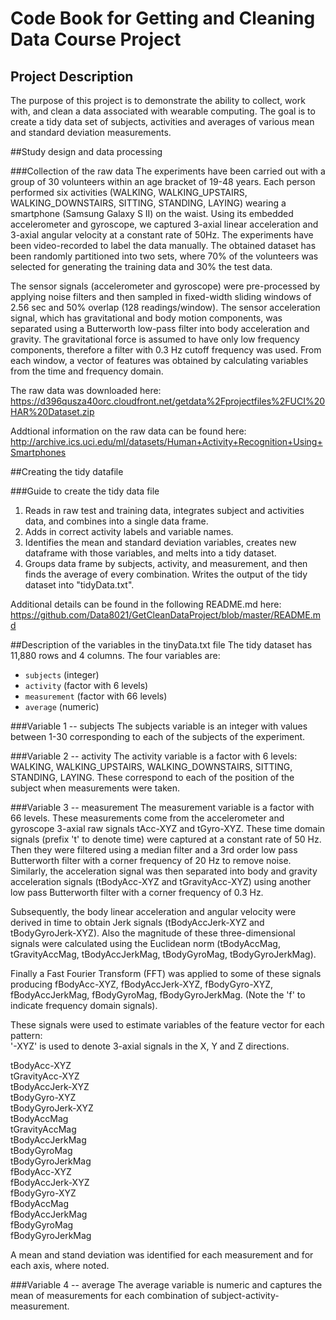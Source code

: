 # Code Book for Getting and Cleaning Data Course Project

## Project Description
The purpose of this project is to demonstrate the ability to collect, work with, and clean a data associated with wearable computing. The goal is to create a tidy data set of subjects, activities and averages of various mean and standard deviation measurements.
 
##Study design and data processing
 
###Collection of the raw data
The experiments have been carried out with a group of 30 volunteers within an age bracket of 19-48 years. Each person performed six activities (WALKING, WALKING_UPSTAIRS, WALKING_DOWNSTAIRS, SITTING, STANDING, LAYING) wearing a smartphone (Samsung Galaxy S II) on the waist. Using its embedded accelerometer and gyroscope, we captured 3-axial linear acceleration and 3-axial angular velocity at a constant rate of 50Hz. The experiments have been video-recorded to label the data manually. The obtained dataset has been randomly partitioned into two sets, where 70% of the volunteers was selected for generating the training data and 30% the test data. 

The sensor signals (accelerometer and gyroscope) were pre-processed by applying noise filters and then sampled in fixed-width sliding windows of 2.56 sec and 50% overlap (128 readings/window). The sensor acceleration signal, which has gravitational and body motion components, was separated using a Butterworth low-pass filter into body acceleration and gravity. The gravitational force is assumed to have only low frequency components, therefore a filter with 0.3 Hz cutoff frequency was used. From each window, a vector of features was obtained by calculating variables from the time and frequency domain.
 
The raw data was downloaded here: https://d396qusza40orc.cloudfront.net/getdata%2Fprojectfiles%2FUCI%20HAR%20Dataset.zip

Addtional information on the raw data can be found here: http://archive.ics.uci.edu/ml/datasets/Human+Activity+Recognition+Using+Smartphones

##Creating the tidy datafile
 
###Guide to create the tidy data file
1.  Reads in raw test and training data, integrates subject and activities data, and combines into a single data frame.
2.  Adds in correct activity labels and variable names.  
3.  Identifies the mean and standard deviation variables, creates new dataframe with those variables, and melts into a tidy dataset.  
4.  Groups data frame by subjects, activity, and measurement, and then finds the average of every combination.  Writes the output of the tidy dataset into "tidyData.txt". 

Additional details can be found in the following README.md here: https://github.com/Data8021/GetCleanDataProject/blob/master/README.md
 
##Description of the variables in the tinyData.txt file
The tidy dataset has 11,880 rows and 4 columns.  The four variables are:
*   ```subjects``` (integer)
*   ```activity``` (factor with 6 levels)
*   ```measurement``` (factor with 66 levels)
*   ```average``` (numeric)
 
###Variable 1 -- subjects
The subjects variable is an integer with values between 1-30 corresponding to each of the subjects of the experiment.

###Variable 2 -- activity
The activity variable is a factor with 6 levels: WALKING, WALKING_UPSTAIRS, WALKING_DOWNSTAIRS, SITTING, STANDING, LAYING. These correspond to each of the position of the subject when measurements were taken.

###Variable 3 -- measurement
The measurement variable is a factor with 66 levels. These measurements come from the accelerometer and gyroscope 3-axial raw signals tAcc-XYZ and tGyro-XYZ. These time domain signals (prefix 't' to denote time) were captured at a constant rate of 50 Hz. Then they were filtered using a median filter and a 3rd order low pass Butterworth filter with a corner frequency of 20 Hz to remove noise. Similarly, the acceleration signal was then separated into body and gravity acceleration signals (tBodyAcc-XYZ and tGravityAcc-XYZ) using another low pass Butterworth filter with a corner frequency of 0.3 Hz. 

Subsequently, the body linear acceleration and angular velocity were derived in time to obtain Jerk signals (tBodyAccJerk-XYZ and tBodyGyroJerk-XYZ). Also the magnitude of these three-dimensional signals were calculated using the Euclidean norm (tBodyAccMag, tGravityAccMag, tBodyAccJerkMag, tBodyGyroMag, tBodyGyroJerkMag). 

Finally a Fast Fourier Transform (FFT) was applied to some of these signals producing fBodyAcc-XYZ, fBodyAccJerk-XYZ, fBodyGyro-XYZ, fBodyAccJerkMag, fBodyGyroMag, fBodyGyroJerkMag. (Note the 'f' to indicate frequency domain signals). 

These signals were used to estimate variables of the feature vector for each pattern:  
'-XYZ' is used to denote 3-axial signals in the X, Y and Z directions.

tBodyAcc-XYZ   
tGravityAcc-XYZ   
tBodyAccJerk-XYZ   
tBodyGyro-XYZ   
tBodyGyroJerk-XYZ   
tBodyAccMag   
tGravityAccMag   
tBodyAccJerkMag   
tBodyGyroMag   
tBodyGyroJerkMag   
fBodyAcc-XYZ   
fBodyAccJerk-XYZ   
fBodyGyro-XYZ   
fBodyAccMag   
fBodyAccJerkMag   
fBodyGyroMag   
fBodyGyroJerkMag   

A mean and stand deviation was identified for each measurement and for each axis, where noted.

###Variable 4 -- average
The average variable is numeric and captures the mean of measurements for each combination of subject-activity-measurement.